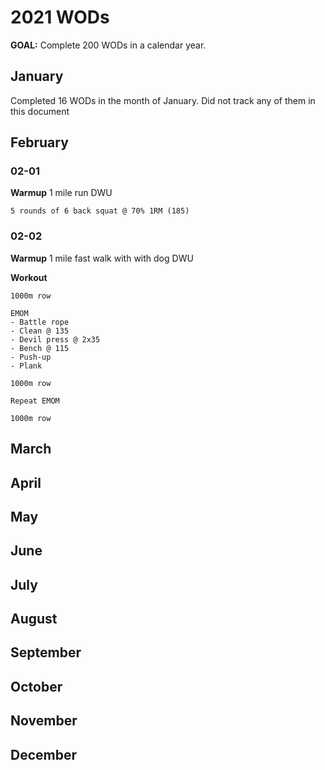 # 2021 WODs

**GOAL:**
Complete 200 WODs in a calendar year.

## January

Completed 16 WODs in the month of January. Did not track any of them in this document

## February

### 02-01

**Warmup**
1 mile run
DWU

```
5 rounds of 6 back squat @ 70% 1RM (185)
```

### 02-02

**Warmup**
1 mile fast walk with with dog
DWU

**Workout**
```
1000m row

EMOM
- Battle rope
- Clean @ 135
- Devil press @ 2x35
- Bench @ 115
- Push-up
- Plank

1000m row

Repeat EMOM

1000m row
```

## March

## April

## May

## June

## July

## August

## September

## October

## November

## December
